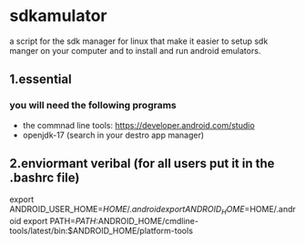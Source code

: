 # sdkamulator
a script for the sdk manager for linux that make it easier to setup sdk manger on 
your computer and to install and run android emulators.

## 1.essential
### you will need the following programs
- the commnad line tools: https://developer.android.com/studio
- openjdk-17 (search in your destro app manager) 

## 2.enviormant veribal (for all users put it in the .bashrc file)
export ANDROID_USER_HOME=$HOME/.android
export ANDROID_HOME=$HOME/.android
export PATH=$PATH:$ANDROID_HOME/cmdline-tools/latest/bin:$ANDROID_HOME/platform-tools

